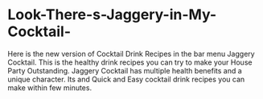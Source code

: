 # Look-There-s-Jaggery-in-My-Cocktail-
Here is the new version of Cocktail Drink Recipes in the bar menu Jaggery Cocktail. This is the healthy drink recipes you can try to make your House Party Outstanding. Jaggery Cocktail has multiple health benefits and a unique character. Its and Quick and Easy cocktail drink recipes you can make within few minutes.
